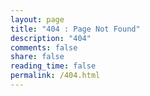 ```yaml
---
layout: page
title: "404 : Page Not Found"
description: "404"
comments: false
share: false
reading_time: false
permalink: /404.html
---  
```

<script type="text/javascript">
  var GOOG_FIXURL_LANG = 'ko';
  var GOOG_FIXURL_SITE = '{{ site.url }}'
</script>
<script type="text/javascript"
  src="//linkhelp.clients.google.com/tbproxy/lh/wm/fixurl.js">
</script>